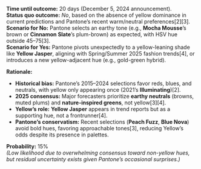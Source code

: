 **Time until outcome:** 20 days (December 5, 2024 announcement).  
**Status quo outcome:** *No*, based on the absence of yellow dominance in current predictions and Pantone’s recent warm/neutral preferences[2][3].  
**Scenario for No:** Pantone selects an earthy tone (e.g., **Mocha Mousse**’s brown or **Cinnamon Slate**’s plum-brown) as expected, with HSV hue outside 45–75[3].  
**Scenario for Yes:** Pantone pivots unexpectedly to a yellow-leaning shade like **Yellow Jasper**, aligning with Spring/Summer 2025 fashion trends[4], or introduces a new yellow-adjacent hue (e.g., gold-green hybrid).  

**Rationale:**  
- **Historical bias:** Pantone’s 2015–2024 selections favor reds, blues, and neutrals, with yellow only appearing once (2021’s **Illuminating**)[2].  
- **2025 consensus:** Major forecasters prioritize **earthy neutrals** (browns, muted plums) and **nature-inspired greens**, not yellow[3][4].  
- **Yellow’s role:** **Yellow Jasper** appears in trend reports but as a supporting hue, not a frontrunner[4].  
- **Pantone’s conservatism:** Recent selections (**Peach Fuzz**, **Blue Nova**) avoid bold hues, favoring approachable tones[3], reducing Yellow’s odds despite its presence in palettes.  

**Probability:** 15%  
*(Low likelihood due to overwhelming consensus toward non-yellow hues, but residual uncertainty exists given Pantone’s occasional surprises.)*